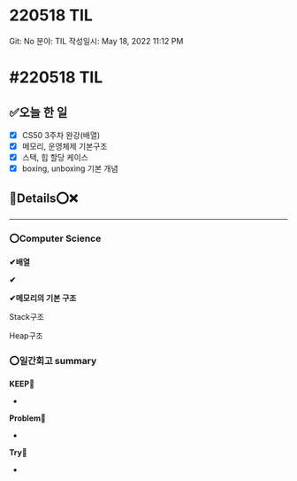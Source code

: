# 220518 TIL

Git: No
분야: TIL
작성일시: May 18, 2022 11:12 PM

# #220518 TIL

## ****✅오늘 한 일****

- [x]  CS50 3주차 완강(배열)
- [x]  메모리, 운영체제 기본구조
- [x]  스택, 힙 할당 케이스
- [x]  boxing, unboxing 기본 개념

## 💌Details⭕❌

---

### ⭕Computer Science

**✔배열**

**✔**

**✔메모리의 기본 구조**

Stack구조

Heap구조

### ⭕일간회고 summary

**KEEP🚩**

- 

**Problem🚨**

- 

**Try🌱**

-